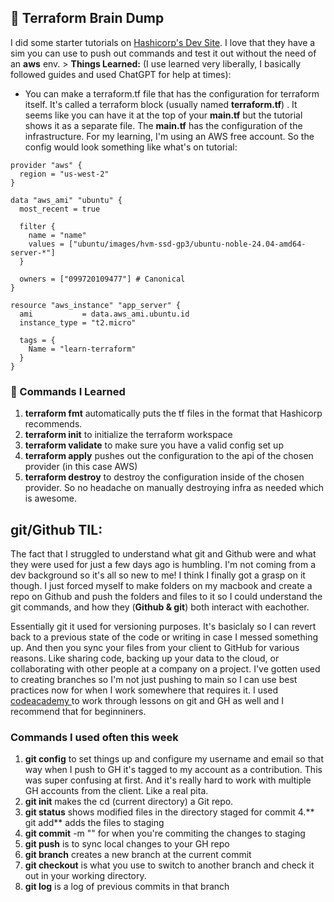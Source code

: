 ## 🧠 Terraform Brain Dump

I did some starter tutorials on [Hashicorp's Dev Site](https://developer.hashicorp.com/terraform/tutorials/). I love that they have a sim you can use to push out commands and test it out without the need of an **aws** env. > **Things Learned:** (I use learned very liberally, I basically followed guides and used ChatGPT for help at times): 

- You can make a terraform.tf file that has the configuration for terraform itself. It's called a terraform block (usually named **terraform.tf**) . It seems like you can have it at the top of your **main.tf** but the tutorial shows it as a separate file. The **main.tf** has the configuration of the infrastructure. For my learning, I'm using an AWS free account. So the config would look something like what's on tutorial: 


```hcl
provider "aws" {
  region = "us-west-2"
}

data "aws_ami" "ubuntu" {
  most_recent = true

  filter {
    name = "name"
    values = ["ubuntu/images/hvm-ssd-gp3/ubuntu-noble-24.04-amd64-server-*"]
  }

  owners = ["099720109477"] # Canonical
}

resource "aws_instance" "app_server" {
  ami           = data.aws_ami.ubuntu.id
  instance_type = "t2.micro"

  tags = {
    Name = "learn-terraform"
  }
}
```

### 📜 Commands I Learned

1. **terraform fmt** automatically puts the tf files in the format that Hashicorp recommends. 
2. **terraform init** to initialize the terraform workspace
3. **terraform validate** to make sure you have a valid config set up
4. **terraform apply** pushes out the configuration to the api of the chosen provider (in this case AWS)
5. **terraform destroy** to destroy the configuration inside of the chosen provider. So no headache on manually destroying infra as needed which is awesome. 

## git/Github TIL:

The fact that I struggled to understand what git and Github were and what they were used for just a few days ago is humbling. I'm not coming from a dev background so it's all so new to me! I think I finally got a grasp on it though. I just forced myself to make folders on my macbook and create a repo on Github and push the folders and files to it so I could understand the git commands, and how they (**Github & git**) both interact with eachother. 

Essentially git it used for versioning purposes. It's basiclaly so I can revert back to a previous state of the code or writing in case I messed something up. And then you sync your files from your client to GitHub for various reasons. Like sharing code, backing up your data to the cloud, or collaborating with other people at a company on a project. I've gotten used to creating branches so I'm not just pushing to main so I can use best practices now for when I work somewhere that requires it. I used [codeacademy ](https://www.codecademy.com/) to work through lessons on git and GH as well and I recommend that for beginniners. 

### Commands I used often this week

1. **git config** to set things up and configure my username and email so that way when I push to GH it's tagged to my account as a contribution. This was super confusing at first. And it's really hard to work with multiple GH accounts from the client. Like a real pita. 
2. **git init** makes the cd (current directory) a Git repo. 
3. **git status** shows modified files in the directory staged for commit
4.** git add** adds the files to staging 
5. **git commit** -m "" for when you're commiting the changes to staging 
6. **git push** is to sync local changes to your GH repo 
7. **git branch** creates a new branch at the current commit
8. **git checkout** is what you use to switch to another branch and check it out in your working directory. 
9. **git log** is a log of previous commits in that branch



